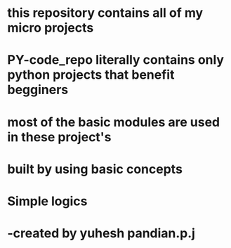 # this repository contains all of my micro projects 
# PY-code_repo literally contains only python projects that benefit begginers
# most of the basic modules are used in these project's
# built by using basic concepts
# Simple logics 
# -created by yuhesh pandian.p.j
